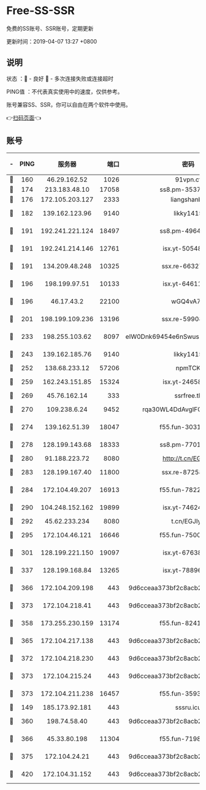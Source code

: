 # Free-SS-SSR

免费的SS账号、SSR账号，定期更新

更新时间：2019-04-07 13:27 +0800

## 说明

状态     ：🙂 - 良好 🙁 - 多次连接失败或连接超时

PING值   ：不代表真实使用中的速度，仅供参考。

账号兼容SS、SSR，你可以自由在两个软件中使用。

👉[扫码页面](https://liesauer.github.io/Free-SS-SSR/)👈

## 账号

|-|PING|服务器|端口|密码|加密方式|区域|
|:----:|:----:|:-----:|-----:|:----:|:----:|:----:|
|🙂|160|46.29.162.52|1026|91vpn.cf|rc4-md5|RU|
|🙂|174|213.183.48.10|17058|ss8.pm-35372165|rc4-md5|RU|
|🙂|176|172.105.203.127|2333|liangshanbo|chacha20|JP|
|🙂|182|139.162.123.96|9140|likky1415|aes-256-cfb|JP|
|🙂|191|192.241.221.124|18497|ss8.pm-49648678|aes-256-cfb|US|
|🙂|191|192.241.214.146|12761|isx.yt-50548426|aes-256-cfb|US|
|🙂|191|134.209.48.248|10325|ssx.re-66327199|aes-256-cfb|US|
|🙂|196|198.199.97.51|10133|isx.yt-64611548|aes-256-cfb|US|
|🙂|196|46.17.43.2|22100|wGQ4vA7D|aes-256-gcm|RU|
|🙂|201|198.199.109.236|13196|ssx.re-59908217|aes-256-cfb|US|
|🙂|233|198.255.103.62|8097|eIW0Dnk69454e6nSwuspv9DmS201tQ0D|aes-256-cfb|US|
|🙂|243|139.162.185.76|9140|likky1415|aes-256-cfb|DE|
|🙂|252|138.68.233.12|57206|npmTCK|rc4-md5|US|
|🙂|259|162.243.151.85|15324|isx.yt-24658995|aes-256-cfb|US|
|🙂|269|45.76.162.14|333|ssrfree.tk|rc4|SG|
|🙂|270|109.238.6.24|9452|rqa30WL4DdAvgIFG6Fs3znzTa|aes-256-cfb|FR|
|🙂|274|139.162.51.39|18047|f55.fun-30318909|aes-256-cfb|SG|
|🙂|278|128.199.143.68|18333|ss8.pm-77013643|aes-256-cfb|SG|
|🙂|280|91.188.223.72|8080|http://t.cn/EGJIyrl|rc4-md5|RU|
|🙂|283|128.199.167.40|11800|ssx.re-87258490|aes-256-cfb|SG|
|🙂|284|172.104.49.207|16913|f55.fun-78222028|aes-256-cfb|SG|
|🙂|290|104.248.152.162|19899|isx.yt-74624394|aes-256-cfb|SG|
|🙂|292|45.62.233.234|8080|t.cn/EGJIyrl|rc4-md5|CA|
|🙂|295|172.104.46.121|16646|f55.fun-75001802|aes-256-cfb|SG|
|🙂|301|128.199.221.150|19097|isx.yt-67638887|aes-256-cfb|SG|
|🙂|337|128.199.168.84|13265|isx.yt-78896827|aes-256-cfb|SG|
|🙂|366|172.104.209.198|443|9d6cceaa373bf2c8acb22e60b6a58be6|aes-256-cfb|US|
|🙂|373|172.104.218.41|443|9d6cceaa373bf2c8acb22e60b6a58be6|aes-256-cfb|US|
|🙂|358|173.255.230.159|13174|f55.fun-82418787|aes-256-cfb|US|
|🙂|365|172.104.217.138|443|9d6cceaa373bf2c8acb22e60b6a58be6|aes-256-cfb|US|
|🙂|372|172.104.218.230|443|9d6cceaa373bf2c8acb22e60b6a58be6|aes-256-cfb|US|
|🙂|373|172.104.215.24|443|9d6cceaa373bf2c8acb22e60b6a58be6|aes-256-cfb|US|
|🙂|373|172.104.211.238|16457|f55.fun-35934651|aes-256-cfb|US|
|🙁|149|185.173.92.181|443|sssru.icu|rc4-md5|RU|
|🙁|360|198.74.58.40|443|9d6cceaa373bf2c8acb22e60b6a58be6|aes-256-cfb|US|
|🙁|366|45.33.80.198|11304|f55.fun-71989148|aes-256-cfb|US|
|🙁|375|172.104.24.21|443|9d6cceaa373bf2c8acb22e60b6a58be6|aes-256-cfb|US|
|🙁|420|172.104.31.152|443|9d6cceaa373bf2c8acb22e60b6a58be6|aes-256-cfb|US|
